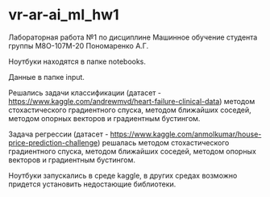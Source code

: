 # vr-ar-ai_ml_hw1

Лабораторная работа №1 по дисциплине Машинное обучение студента группы М8О-107М-20 Пономаренко А.Г.

Ноутбуки находятся в папке notebooks.

Данные в папке input.

Решались задачи классификации (датасет - https://www.kaggle.com/andrewmvd/heart-failure-clinical-data) методом стохастического градиентного спуска, методом ближайших соседей, методом опорных векторов и градиентным бустингом.

Задача регрессии (датасет - https://www.kaggle.com/anmolkumar/house-price-prediction-challenge) решалась методом стохастического градиентного спуска, методом ближайших соседей, методом опорных векторов и градиентным бустингом.

Ноутбуки запускались в среде kaggle, в других средах возможно придется установить недостающие библиотеки.
